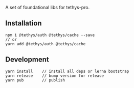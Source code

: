 A set of foundational libs for tethys-pro.

## Installation

```
npm i @tethys/auth @tethys/cache --save
// or 
yarn add @tethys/auth @tethys/cache
```
 ## Development

 ```
yarn install    // install all deps or lerna bootstrap
yarn release    // bump version for release
yarn pub        // publish
```





